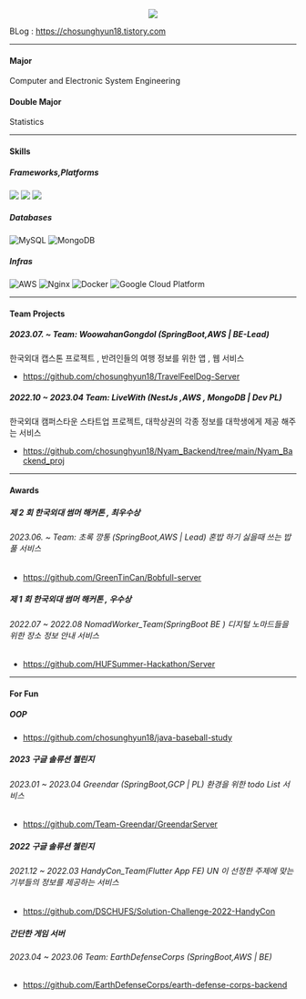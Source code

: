 <div align=center>

<a href="https://hits.seeyoufarm.com"><img src="https://hits.seeyoufarm.com/api/count/incr/badge.svg?url=https%3A%2F%2Fgithub.com%2Fchosunghyun18&count_bg=%2379C83D&title_bg=%23555555&icon=&icon_color=%23E7E7E7&title=hits&edge_flat=false"/>
</a>

</div>

BLog : https://chosunghyun18.tistory.com

---

#### Major

Computer and Electronic System Engineering

#### Double Major

Statistics

---

#### Skills

##### Frameworks,Platforms

<p>
   <img src="https://img.shields.io/badge/Spring-6DB33F?style=for-the-badge&logo=Spring&logoColor=white"/>
   <img src="https://img.shields.io/badge/Spring Boot-6DB33F.svg?&style=for-the-badge&logo=Spring Boot&logoColor=white"/>
   <img src="https://img.shields.io/badge/nestjs-%23E0234E.svg?style=for-the-badge&logo=nestjs&logoColor=white"/>
   
</p>

##### Databases

![MySQL](https://img.shields.io/badge/mysql-4479A1?style=for-the-badge&logo=mysql&logoColor=white)
![MongoDB](https://img.shields.io/badge/MongoDB-%234ea94b.svg?style=for-the-badge&logo=mongodb&logoColor=white)

##### Infras

![AWS](https://img.shields.io/badge/AWS-%23FF9900.svg?style=for-the-badge&logo=amazon-aws&logoColor=white)
![Nginx](https://img.shields.io/badge/nginx-%23009639.svg?style=for-the-badge&logo=nginx&logoColor=white)
![Docker](https://img.shields.io/badge/docker-%230db7ed.svg?style=for-the-badge&logo=docker&logoColor=white)
![Google Cloud Platform](https://img.shields.io/badge/GCP-%234285F4.svg?style=for-the-badge&logo=google-cloud&logoColor=white)

---

#### Team Projects

##### 2023.07. ~ Team: WoowahanGongdol (SpringBoot,AWS | BE-Lead)

한국외대 캡스톤 프로젝트 , 반려인들의 여행 정보를 위한 앱 , 웹 서비스

- https://github.com/chosunghyun18/TravelFeelDog-Server

##### 2022.10 ~ 2023.04 Team: LiveWith (NestJs ,AWS , MongoDB | Dev PL)

한국외대 캠퍼스타운 스타트업 프로젝트, 대학상권의 각종 정보를 대학생에게 제공 해주는 서비스

- https://github.com/chosunghyun18/Nyam_Backend/tree/main/Nyam_Backend_proj

---

#### Awards

##### 제 2 회 한국외대 썸머 해커톤 , 최우수상

###### 2023.06. ~ Team: 초록 깡통 (SpringBoot,AWS | Lead) 혼밥 하기 싫을때 쓰는 밥풀 서비스

- https://github.com/GreenTinCan/Bobfull-server

##### 제 1 회 한국외대 썸머 해커톤 , 우수상

###### 2022.07 ~ 2022.08 NomadWorker_Team(SpringBoot BE ) 디지털 노마드들을 위한 장소 정보 안내 서비스

- https://github.com/HUFSummer-Hackathon/Server

---

#### For Fun

##### OOP

- https://github.com/chosunghyun18/java-baseball-study

##### 2023 구글 솔류션 첼린지

###### 2023.01 ~ 2023.04 Greendar (SpringBoot,GCP | PL) 환경을 위한 todo List 서비스

- https://github.com/Team-Greendar/GreendarServer

##### 2022 구글 솔류션 첼린지

###### 2021.12 ~ 2022.03 HandyCon_Team(Flutter App FE) UN 이 선정한 주제에 맞는 기부들의 정보를 제공하는 서비스

- https://github.com/DSCHUFS/Solution-Challenge-2022-HandyCon

##### 간단한 게임 서버

###### 2023.04 ~ 2023.06 Team: EarthDefenseCorps (SpringBoot,AWS | BE)

- https://github.com/EarthDefenseCorps/earth-defense-corps-backend
